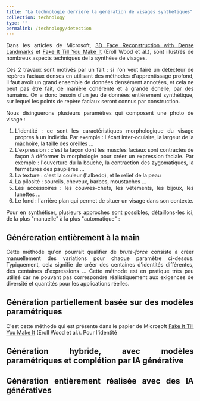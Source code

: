 ```yaml
---
title: "La technologie derrière la génération de visages synthétiques"
collection: technology
type: ""
permalink: /technology/detection
---
```


<div align="justify">

Dans les articles de Microsoft, [3D Face Reconstruction with Dense Landmarks](https://microsoft.github.io/DenseLandmarks/) et [Fake It Till You Make It](https://microsoft.github.io/FaceSynthetics/) (Eroll Wood et al.), sont illustrés de nombreux aspects techniques de la synthèse de visages. 

Ces 2 travaux sont motivés par un fait : si l'on veut faire un détecteur de repères faciaux denses en utilisant des méthodes d'apprentissage profond, il faut avoir un grand ensemble de données densément annotées, et cela ne peut pas être fait, de manière cohérente et à grande échelle, par des humains. On a donc besoin d'un jeu de données entièrement synthétique, sur lequel les points de repère faciaux seront connus par construction.



Nous disinguerons plusieurs paramètres qui composent une photo de visage : 
1. L'identité : ce sont les caractéristiques morphologique du visage propres à un individu. Par exemple : l'écart inter-oculaire, la largeur de la mâchoire, la taille des oreilles ...
2. L'expression : c'est la façon dont les muscles faciaux sont contractés de façon à déformer la morphologie pour créer un expression faciale. Par exemple : l'ouverture du la bouche, la contraction des zygomatiques, la fermetures des paupières ...
3. La texture : c'est la couleur (l'albedo), et le relief de la peau
4. La pilosité : sourcils, cheveux, barbes, moustaches ...
5. Les accessoires : les couvres-chefs, les vêtements, les bijoux, les lunettes ...
6. Le fond : l'arrière plan qui permet de situer un visage dans son contexte.

Pour en synthétiser, plusieurs approches sont possibles, détaillons-les ici, de la plus "manuelle" à la plus "automatique" : 

## Généreration entièrement à la main

Cette méthode qu'on pourrait qualifier de *brute-force* consiste à créer manuellement des variations pour chaque paramètre ci-dessus. Typiquement, cela signifie de créer des centaines d'identités différentes, des centaines d'expressions ... Cette méthode est en pratique très peu utilisé car ne pouvant pas correspondre réalistiquement aux exigences de diversité et quantités pour les applications réelles. 

## Génération partiellement basée sur des modèles paramétriques

C'est cette méthode qui est présente dans le papier de Microsoft [Fake It Till You Make It](https://microsoft.github.io/FaceSynthetics/) (Eroll Wood et al.). Pour l'identité

## Génération hybride, avec modèles paramétriques et complétion par IA générative


## Génération entièrement réalisée avec des IA génératives

